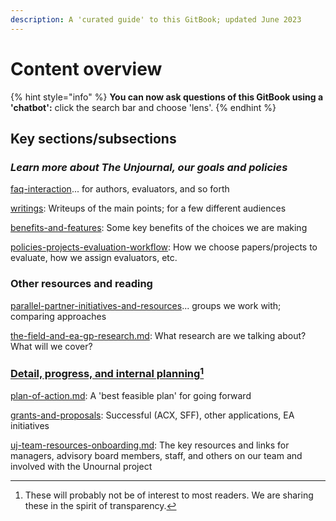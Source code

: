 ```yaml
---
description: A 'curated guide' to this GitBook; updated June 2023
---
```


# Content overview



{% hint style="info" %}
**You can now ask questions of this GitBook using a 'chatbot':** click the search bar and choose 'lens'.
{% endhint %}

## Key sections/subsections

### _Learn more about The Unjournal, our goals and policies_

[faq-interaction](../faq-interaction/ "mention")... for authors, evaluators, and so forth

[writings](writings/ "mention"): Writeups of the main points; for a few different audiences

[benefits-and-features](../benefits-and-features/ "mention"): Some key benefits of the choices we are making

[policies-projects-evaluation-workflow](../policies-projects-evaluation-workflow/ "mention"): How we choose papers/projects to evaluate, how we assign evaluators, etc.

### Other resources and reading

[parallel-partner-initiatives-and-resources](../parallel-partner-initiatives-and-resources/ "mention")... groups we work with; comparing approaches

[the-field-and-ea-gp-research.md](../the-field-and-ea-gp-research.md "mention"): What research are we talking about? What will we cover?

### [Detail, progress, and internal planning](#user-content-fn-1)[^1]

[plan-of-action.md](plan-of-action.md "mention"): A 'best feasible plan' for going forward

[grants-and-proposals](../grants-and-proposals/ "mention"): Successful (ACX, SFF), other applications, EA initiatives

[uj-team-resources-onboarding.md](../management-tech-details-discussion/uj-team-resources-onboarding.md "mention"): The key resources and links for managers, advisory board members, staff, and others on our team and involved with the Unournal project

[^1]: These will probably not be of interest to most readers. We are sharing these in the spirit of transparency.
